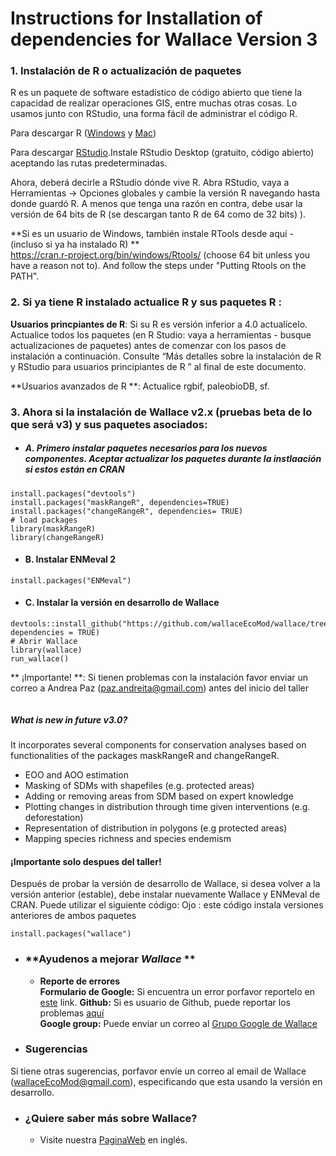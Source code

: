 # Instructions for Installation of dependencies for Wallace Version 3

### **1. Instalación de R o actualización de paquetes**
R es un paquete de software estadístico de código abierto que tiene la capacidad de realizar operaciones GIS, entre muchas otras cosas. Lo usamos junto con RStudio, una forma fácil de administrar el código R.

Para descargar R ([Windows](https://cran.r-project.org/bin/windows/base/) y [Mac](https://cran.rstudio.com/bin/macosx/))<br>
            
Para descargar [RStudio](https://www.rstudio.com/products/rstudio/download/).Instale RStudio Desktop (gratuito, código abierto) aceptando las rutas predeterminadas.
<br>

Ahora, deberá decirle a RStudio dónde vive R. Abra RStudio, vaya a Herramientas -> Opciones globales y cambie la versión R navegando hasta donde guardó R. A menos que tenga una razón en contra, debe usar la versión de 64 bits de R (se descargan tanto R de 64 como de 32 bits) ).

**Si es un usuario de Windows, también instale RTools desde aquí - (incluso si ya ha instalado R) **<br>
https://cran.r-project.org/bin/windows/Rtools/ (choose 64 bit unless you have a reason not to). And follow the steps under "Putting Rtools on the PATH".

### **2. Si ya tiene R instalado actualice R y sus paquetes R :**
**Usuarios princpiantes de R**: Si su R es versión inferior a 4.0 actualícelo. Actualice todos los paquetes (en R Studio: vaya a herramientas - busque actualizaciones de paquetes) antes de comenzar con los pasos de instalación a continuación. Consulte “Más detalles sobre la instalación de R y RStudio para usuarios principiantes de R ” al final de este documento.

**Usuarios avanzados de R **: Actualice rgbif, paleobioDB, sf.

### **3. Ahora si la instalación de Wallace v2.x (pruebas beta de lo que será v3) y sus paquetes asociados:**



  + ##### A. Primero instalar paquetes necesarios para los nuevos componentes. Aceptar actualizar los paquetes durante la instlaación si estos están en CRAN

```{r}
install.packages("devtools")
install.packages("maskRangeR", dependencies=TRUE)
install.packages("changeRangeR", dependencies= TRUE)
# load packages
library(maskRangeR)
library(changeRangeR)
```


  + #### B. Instalar ENMeval 2
```{r}
install.packages("ENMeval")
```

  + #### C. Instalar la versión en desarrollo de Wallace
```{r}
devtools::install_github("https://github.com/wallaceEcoMod/wallace/tree/biomodelos", dependencies = TRUE)
# Abrir Wallace
library(wallace)
run_wallace()
```
** ¡Importante! **: 
Si tienen problemas con la instalación favor enviar un correo a Andrea Paz (paz.andreita@gmail.com) antes del inicio del taller
```{r}

```
##### What is new in future v3.0?
It incorporates several components for conservation analyses based on functionalities of the packages maskRangeR and changeRangeR.
- EOO and AOO estimation
- Masking of SDMs with shapefiles (e.g. protected areas)
- Adding or removing areas from SDM based on expert knowledge
- Plotting changes in distribution through time given interventions (e.g. deforestation)
- Representation of distribution in polygons (e.g protected areas)
- Mapping species richness and species endemism

#### ¡Importante solo despues del taller!

Después de probar la versión de desarrollo de Wallace, si desea volver a la versión anterior (estable), debe instalar nuevamente Wallace y ENMeval de CRAN. Puede utilizar el siguiente código:
Ojo : este código instala versiones anteriores de ambos paquetes

```{r}
install.packages("wallace")
```



* ### **Ayudenos a mejorar *Wallace* **
  + **Reporte de errores**<br>
  **Formulario de Google:** Si encuentra un error porfavor reportelo en [este](https://forms.gle/gTW1FqDTaVQqTtFK7) link. 
  **Github:** Si es usuario de Github, puede reportar los problemas [aquí](https://github.com/wallaceEcoMod/wallace/issues) <br>
  **Google group:** Puede enviar un correo al [Grupo Google de Wallace](https://groups.google.com/g/wallaceEcoMod) <br>
  
* ### **Sugerencias**
Si tiene otras sugerencias, porfavor envíe un correo al email de Wallace (wallaceEcoMod@gmail.com), especificando que esta usando la versión en desarrollo.<br>

* ### ¿Quiere saber más sobre Wallace?
  + Visite nuestra [PaginaWeb](https://wallaceecomod.github.io/) en inglés.
